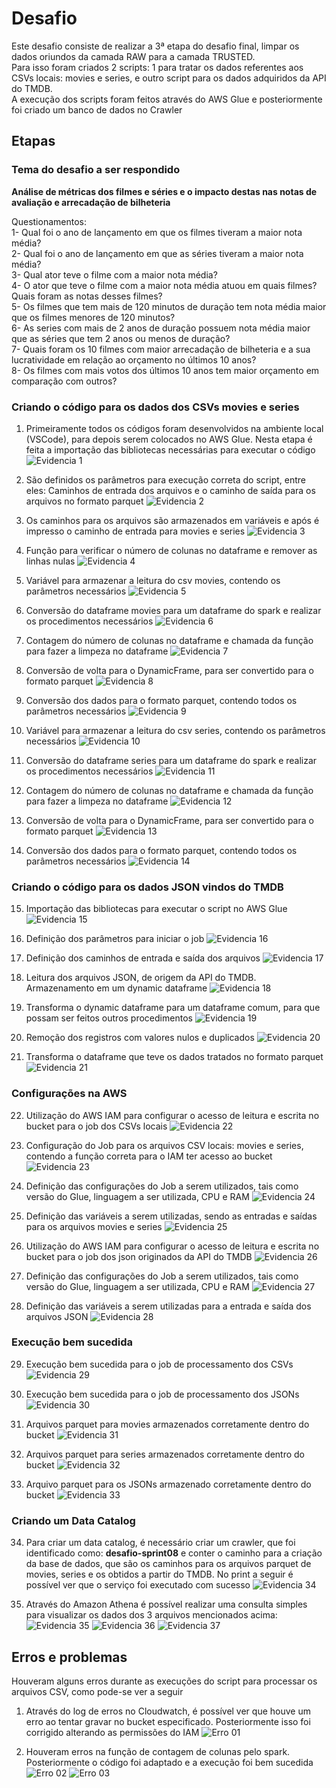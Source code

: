 # Desafio
Este desafio consiste de realizar a 3ª etapa do desafio final, limpar os dados oriundos da camada RAW para a camada TRUSTED.<br>
Para isso foram criados 2 scripts: 1 para tratar os dados referentes aos CSVs locais: movies e series, e outro script para os dados adquiridos da API do TMDB.<br>
A execução dos scripts foram feitos através do AWS Glue e posteriormente foi criado um banco de dados no Crawler

## Etapas

### Tema do desafio a ser respondido

**Análise de métricas dos filmes e séries e o impacto destas nas notas de avaliação e arrecadação de bilheteria**

Questionamentos:<br>
1- Qual foi o ano de lançamento em que os filmes tiveram a maior nota média?<br>
2- Qual foi o ano de lançamento em que as séries tiveram a maior nota média?<br>
3- Qual ator teve o filme com a maior nota média?<br>
4- O ator que teve o filme com a maior nota média atuou em quais filmes? Quais foram as notas desses filmes?<br>
5- Os filmes que tem mais de 120 minutos de duração tem nota média maior que os filmes menores de 120 minutos?<br>
6- As series com mais de 2 anos de duração possuem nota média maior que as séries que tem 2 anos ou menos de duração?<br>
7- Quais foram os 10 filmes com maior arrecadação de bilheteria e a sua lucratividade em relação ao orçamento no últimos 10 anos?<br>
8- Os filmes com mais votos dos últimos 10 anos tem maior orçamento em comparação com outros?

### Criando o código para os dados dos CSVs movies e series

1. Primeiramente todos os códigos foram desenvolvidos na ambiente local (VSCode), para depois serem colocados no AWS Glue. Nesta etapa é feita a importação das bibliotecas necessárias para executar o código
![Evidencia 1](../evidencias/01.png)<br>

2. São definidos os parâmetros para execução correta do script, entre eles: Caminhos de entrada dos arquivos e o caminho de saída para os arquivos no formato parquet
![Evidencia 2](../evidencias/02.png)<br>

3. Os caminhos para os arquivos são armazenados em variáveis e após é impresso o caminho de entrada para movies e series
![Evidencia 3](../evidencias/03.png)<br>

4. Função para verificar o número de colunas no dataframe e remover as linhas nulas
![Evidencia 4](../evidencias/04.png)<br>

5. Variável para armazenar a leitura do csv movies, contendo os parâmetros necessários
![Evidencia 5](../evidencias/05.png)<br>

6. Conversão do dataframe movies para um dataframe do spark e realizar os procedimentos necessários
![Evidencia 6](../evidencias/06.png)<br>

7. Contagem do número de colunas no dataframe e chamada da função para fazer a limpeza no dataframe
![Evidencia 7](../evidencias/07.png)<br>

8. Conversão de volta para o DynamicFrame, para ser convertido para o formato parquet
![Evidencia 8](../evidencias/08.png)<br>

9. Conversão dos dados para o formato parquet, contendo todos os parâmetros necessários
![Evidencia 9](../evidencias/09.png)<br>

10. Variável para armazenar a leitura do csv series, contendo os parâmetros necessários
![Evidencia 10](../evidencias/10.png)<br>

11. Conversão do dataframe series para um dataframe do spark e realizar os procedimentos necessários
![Evidencia 11](../evidencias/11.png)<br>

12. Contagem do número de colunas no dataframe e chamada da função para fazer a limpeza no dataframe
![Evidencia 12](../evidencias/12.png)<br>

13. Conversão de volta para o DynamicFrame, para ser convertido para o formato parquet
![Evidencia 13](../evidencias/13.png)<br>

14. Conversão dos dados para o formato parquet, contendo todos os parâmetros necessários
![Evidencia 14](../evidencias/14.png)<br>

### Criando o código para os dados JSON vindos do TMDB

15. Importação das bibliotecas para executar o script no AWS Glue
![Evidencia 15](../evidencias/15.png)<br>

16. Definição dos parâmetros para iniciar o job
![Evidencia 16](../evidencias/16.png)<br>

17. Definição dos caminhos de entrada e saída dos arquivos
![Evidencia 17](../evidencias/17.png)<br>

18. Leitura dos arquivos JSON, de origem da API do TMDB. Armazenamento em um dynamic dataframe
![Evidencia 18](../evidencias/18.png)<br>

19. Transforma o dynamic dataframe para um dataframe comum, para que possam ser feitos outros procedimentos
![Evidencia 19](../evidencias/19.png)<br>

20. Remoção dos registros com valores nulos e duplicados
![Evidencia 20](../evidencias/20.png)<br>

21. Transforma o dataframe que teve os dados tratados no formato parquet
![Evidencia 21](../evidencias/21.png)<br>

### Configurações na AWS

22. Utilização do AWS IAM para configurar o acesso de leitura e escrita no bucket para o job dos CSVs locais
![Evidencia 22](../evidencias/22.png)

23. Configuração do Job para os arquivos CSV locais: movies e series, contendo a função correta para o IAM ter acesso ao bucket
![Evidencia 23](../evidencias/23.png)

24. Definição das configurações do Job a serem utilizados, tais como versão do Glue, linguagem a ser utilizada, CPU e RAM
![Evidencia 24](../evidencias/24.png)

25. Definição das variáveis a serem utilizadas, sendo as entradas e saídas para os arquivos movies e series
![Evidencia 25](../evidencias/25.png)

26. Utilização do AWS IAM para configurar o acesso de leitura e escrita no bucket para o job dos json originados da API do TMDB
![Evidencia 26](../evidencias/26.png)

27. Definição das configurações do Job a serem utilizados, tais como versão do Glue, linguagem a ser utilizada, CPU e RAM
![Evidencia 27](../evidencias/27.png)

28. Definição das variáveis a serem utilizadas para a entrada e saída dos arquivos JSON
![Evidencia 28](../evidencias/28.png)

### Execução bem sucedida

29. Execução bem sucedida para o job de processamento dos CSVs
![Evidencia 29](../evidencias/29.png)

30. Execução bem sucedida para o job de processamento dos JSONs
![Evidencia 30](../evidencias/30.png)

31. Arquivos parquet para movies armazenados corretamente dentro do bucket 
![Evidencia 31](../evidencias/31.png)

32. Arquivos parquet para series armazenados corretamente dentro do bucket 
![Evidencia 32](../evidencias/32.png)

33. Arquivo parquet para os JSONs armazenado corretamente dentro do bucket 
![Evidencia 33](../evidencias/33.png)

### Criando um Data Catalog

34. Para criar um data catalog, é necessário criar um crawler, que foi identificado como: **desafio-sprint08** 
e conter o caminho para a criação da base de dados, que são os caminhos para os arquivos parquet de movies, 
series e os obtidos a partir do TMDB.
No print a seguir é possível ver que o serviço foi executado com sucesso
![Evidencia 34](../evidencias/34.png)

35. Através do Amazon Athena é possível realizar uma consulta simples para visualizar os dados dos 3 arquivos mencionados acima:
![Evidencia 35](../evidencias/35.png)
![Evidencia 36](../evidencias/36.png)
![Evidencia 37](../evidencias/37.png)

## Erros e problemas

Houveram alguns erros durante as execuções do script para processar os arquivos CSV, como pode-se ver a seguir

1. Através do log de erros no Cloudwatch, é possível ver que houve um erro ao tentar gravar
no bucket especificado. Posteriormente isso foi corrigido alterando as permissões do IAM
![Erro 01](../evidencias/Err_01.png)

2. Houveram erros na função de contagem de colunas pelo spark. Posteriormente o código foi adaptado e a execução foi bem sucedida
![Erro 02](../evidencias/Err_02.png)
![Erro 03](../evidencias/Err_03.png)